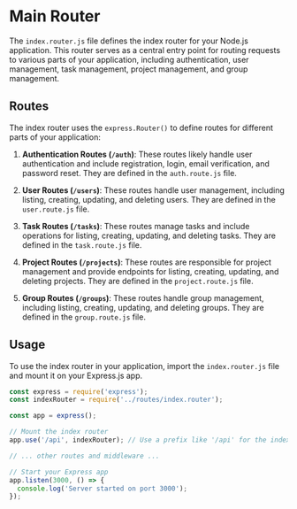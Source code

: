# Main Router

The `index.router.js` file defines the index router for your Node.js application. This router serves as a central entry point for routing requests to various parts of your application, including authentication, user management, task management, project management, and group management.

## Routes

The index router uses the `express.Router()` to define routes for different parts of your application:

1. **Authentication Routes (`/auth`)**: These routes likely handle user authentication and include registration, login, email verification, and password reset. They are defined in the `auth.route.js` file.

2. **User Routes (`/users`)**: These routes handle user management, including listing, creating, updating, and deleting users. They are defined in the `user.route.js` file.

3. **Task Routes (`/tasks`)**: These routes manage tasks and include operations for listing, creating, updating, and deleting tasks. They are defined in the `task.route.js` file.

4. **Project Routes (`/projects`)**: These routes are responsible for project management and provide endpoints for listing, creating, updating, and deleting projects. They are defined in the `project.route.js` file.

5. **Group Routes (`/groups`)**: These routes handle group management, including listing, creating, updating, and deleting groups. They are defined in the `group.route.js` file.

## Usage

To use the index router in your application, import the `index.router.js` file and mount it on your Express.js app.

```javascript
const express = require('express');
const indexRouter = require('../routes/index.router');

const app = express();

// Mount the index router
app.use('/api', indexRouter); // Use a prefix like '/api' for the index router

// ... other routes and middleware ...

// Start your Express app
app.listen(3000, () => {
  console.log('Server started on port 3000');
});
